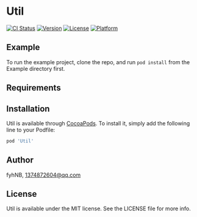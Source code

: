 # Util

[![CI Status](https://img.shields.io/travis/fyhNB/Util.svg?style=flat)](https://travis-ci.org/fyhNB/Util)
[![Version](https://img.shields.io/cocoapods/v/Util.svg?style=flat)](https://cocoapods.org/pods/Util)
[![License](https://img.shields.io/cocoapods/l/Util.svg?style=flat)](https://cocoapods.org/pods/Util)
[![Platform](https://img.shields.io/cocoapods/p/Util.svg?style=flat)](https://cocoapods.org/pods/Util)

## Example

To run the example project, clone the repo, and run `pod install` from the Example directory first.

## Requirements

## Installation

Util is available through [CocoaPods](https://cocoapods.org). To install
it, simply add the following line to your Podfile:

```ruby
pod 'Util'
```

## Author

fyhNB, 1374872604@qq.com

## License

Util is available under the MIT license. See the LICENSE file for more info.
